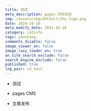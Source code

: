 ```yaml
---
title: 测试
meta_description: pages CMS测试
img: /assets/img/default/shu_logo.png
date: 2024-10-10
meta_modify_date: 2024-10-10
category: catinfo
tags: yanchang
comments_disable: false
image_viewer_on: false
image_lazy_loader_on: true
on_site_search_exclude: false
search_engine_exclude: false
published: true
lng_pair: id_test
---
```

*   测试
    
*   pages CMS
    
*   文章发布